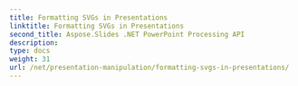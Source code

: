 ```yaml
---
title: Formatting SVGs in Presentations
linktitle: Formatting SVGs in Presentations
second_title: Aspose.Slides .NET PowerPoint Processing API
description: 
type: docs
weight: 31
url: /net/presentation-manipulation/formatting-svgs-in-presentations/
---
```

